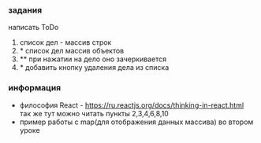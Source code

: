 ### задания

написать ToDo

1. список дел - массив строк
2. \* список дел массив объектов
3. \*\* при нажатии на дело оно зачеркивается
4. \* добавить кнопку удаления дела из списка

### информация

- философия React - https://ru.reactjs.org/docs/thinking-in-react.html  
  так же тут можно читать пункты 2,3,4,6,8,10
- пример работы с map(для отображения данных массива) во втором уроке
